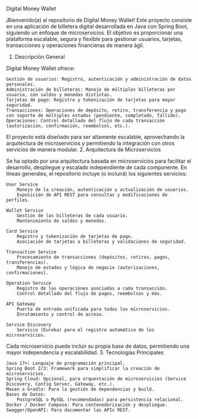 Digital Money Wallet

¡Bienvenido(a) al repositorio de Digital Money Wallet! Este proyecto consiste en una aplicación de billetera digital desarrollada en Java con Spring Boot, siguiendo un enfoque de microservicios. El objetivo es proporcionar una plataforma escalable, segura y flexible para gestionar usuarios, tarjetas, transacciones y operaciones financieras de manera ágil.
1. Descripción General

Digital Money Wallet ofrece:

    Gestión de usuarios: Registro, autenticación y administración de datos personales.
    Administración de billeteras: Manejo de múltiples billeteras por usuario, con saldos y monedas distintas.
    Tarjetas de pago: Registro y tokenización de tarjetas para mayor seguridad.
    Transacciones: Operaciones de depósito, retiro, transferencia y pago con soporte de múltiples estados (pendiente, completado, fallido).
    Operaciones: Control detallado del flujo de cada transacción (autorización, confirmación, reembolsos, etc.).

El proyecto está diseñado para ser altamente escalable, aprovechando la arquitectura de microservicios y permitiendo la integración con otros servicios de manera modular.
2. Arquitectura de Microservicios

Se ha optado por una arquitectura basada en microservicios para facilitar el desarrollo, despliegue y escalado independiente de cada componente. En líneas generales, el repositorio incluye (o incluirá) los siguientes servicios:

    User Service
        Manejo de la creación, autenticación y actualización de usuarios.
        Exposición de API REST para consultas y modificaciones de perfiles.

    Wallet Service
        Gestión de las billeteras de cada usuario.
        Mantenimiento de saldos y monedas.

    Card Service
        Registro y tokenización de tarjetas de pago.
        Asociación de tarjetas a billeteras y validaciones de seguridad.

    Transaction Service
        Procesamiento de transacciones (depósitos, retiros, pagos, transferencias).
        Manejo de estados y lógica de negocio (autorizaciones, confirmaciones).

    Operation Service
        Registro de las operaciones asociadas a cada transacción.
        Control detallado del flujo de pagos, reembolsos y más.

    API Gateway
        Puerta de entrada unificada para todos los microservicios.
        Enrutamiento y control de acceso.

    Service Discovery
        Servicio (Eureka) para el registro automático de los microservicios.

Cada microservicio puede incluir su propia base de datos, permitiendo una mayor independencia y escalabilidad.
3. Tecnologías Principales

    Java 17+: Lenguaje de programación principal.
    Spring Boot 2/3: Framework para simplificar la creación de microservicios.
    Spring Cloud: Opcional, para orquestación de microservicios (Service Discovery, Config Server, Gateway, etc.).
    Maven o Gradle: Para la gestión de dependencias y build.
    Bases de Datos:
        PostgreSQL o MySQL (recomendadas) para persistencia relacional.
    Docker / Docker Compose: Para contenedorización y despliegue.
    Swagger/OpenAPI: Para documentar las APIs REST.
